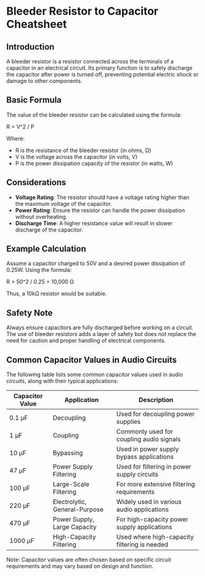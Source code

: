 # Bleeder Resistor to Capacitor Cheatsheet

## Introduction
A bleeder resistor is a resistor connected across the terminals of a capacitor in an electrical circuit. Its primary function is to safely discharge the capacitor after power is turned off, preventing potential electric shock or damage to other components.

## Basic Formula
The value of the bleeder resistor can be calculated using the formula:

R = V^2 / P

Where:
- R is the resistance of the bleeder resistor (in ohms, Ω)
- V is the voltage across the capacitor (in volts, V)
- P is the power dissipation capacity of the resistor (in watts, W)

## Considerations
- **Voltage Rating**: The resistor should have a voltage rating higher than the maximum voltage of the capacitor.
- **Power Rating**: Ensure the resistor can handle the power dissipation without overheating.
- **Discharge Time**: A higher resistance value will result in slower discharge of the capacitor.

## Example Calculation
Assume a capacitor charged to 50V and a desired power dissipation of 0.25W. Using the formula:

R = 50^2 / 0.25 = 10,000 Ω

Thus, a 10kΩ resistor would be suitable.

## Safety Note
Always ensure capacitors are fully discharged before working on a circuit. The use of bleeder resistors adds a layer of safety but does not replace the need for caution and proper handling of electrical components.

## Common Capacitor Values in Audio Circuits

The following table lists some common capacitor values used in audio circuits, along with their typical applications:

| Capacitor Value | Application                  | Description                                  |
|-----------------|------------------------------|----------------------------------------------|
| 0.1 µF          | Decoupling                   | Used for decoupling power supplies           |
| 1 µF            | Coupling                     | Commonly used for coupling audio signals     |
| 10 µF           | Bypassing                    | Used in power supply bypass applications     |
| 47 µF           | Power Supply Filtering       | Used for filtering in power supply circuits  |
| 100 µF          | Large-Scale Filtering        | For more extensive filtering requirements    |
| 220 µF          | Electrolytic, General-Purpose| Widely used in various audio applications    |
| 470 µF          | Power Supply, Large Capacity | For high-capacity power supply applications  |
| 1000 µF         | High-Capacity Filtering      | Used where high-capacity filtering is needed |

Note: Capacitor values are often chosen based on specific circuit requirements and may vary based on design and function.
